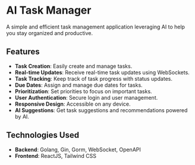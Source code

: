 # AI Task Manager

A simple and efficient task management application leveraging AI to help you stay organized and productive.

## Features

- **Task Creation**: Easily create and manage tasks.
- **Real-time Updates**: Receive real-time task updates using WebSockets.
- **Task Tracking**: Keep track of task progress with status updates.
- **Due Dates**: Assign and manage due dates for tasks.
- **Prioritization**: Set priorities to focus on important tasks.
- **User Authentication**: Secure login and user management.
- **Responsive Design**: Accessible on any device.
- **AI Suggestions**: Get task suggestions and recommendations powered by AI.

## Technologies Used

- **Backend**: Golang, Gin, Gorm, WebSocket, OpenAPI
- **Frontend**: ReactJS, Tailwind CSS


